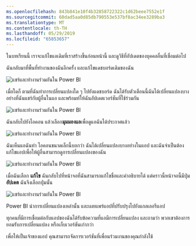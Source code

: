 ```yaml
---
ms.openlocfilehash: 843b841e10f4b32858722322c1d62beee7552e1f
ms.sourcegitcommit: 60dad5aa0d85db790553e537bf8ac34ee3289ba3
ms.translationtype: MT
ms.contentlocale: th-TH
ms.lasthandoff: 05/29/2019
ms.locfileid: "65853657"
---
```

ในบทเรียนนี้ เราจะแก้ไขแอเดิมที่เราสร้างขึ้นก่อนหน้านี้ และดูวิธีที่อัปเดตของบุคคลอื่นที่เชื่อมต่อไป

ฉันกลับมาที่พื้นที่ทำงานของฉันอีกครั้ง และแก้ไขแดชบอร์ดเดิมของฉัน

![แชร์และทำงานร่วมกันใน Power BI](./media/6-4-update-content-pack/pbi_learn06_04myworkspace.png)

เมื่อใดก็ ตามที่ฉันทำการเปลี่ยนแปลงใด ๆ ไปยังแดชบอร์ด ฉันได้รับตัวเตือนนี้ฉันได้เปลี่ยนแปลงบางอย่างที่ฉันแชร์กับผู้อื่นในแอ และพร้อมท์ให้ฉันอัปเดตเวอร์ชันที่ใช้ร่วมกัน

![แชร์และทำงานร่วมกันใน Power BI](./media/6-4-update-content-pack/pbi_learn06_04uvmadechanges.png)

ฉันกลับไปยังไอคอน แล้วเลือก**มุมมองแอ**เพื่อดูแอฉันได้ประกาศแล้ว

![แชร์และทำงานร่วมกันใน Power BI](./media/6-4-update-content-pack/pbi_learn06_04viewcontpk.png)

ฉันเห็นแอฉันทำ ไอคอนขนาดเล็กนี้บอกว่า ฉันได้เปลี่ยนแปลงบางอย่างในแอป และฉันจำเป็นต้องแก้ไขแอปเพื่อให้ผู้อื่นสามารถดูการเปลี่ยนแปลงของฉัน

![แชร์และทำงานร่วมกันใน Power BI](./media/6-4-update-content-pack/pbi_learn06_04updatecontpk.png)

เมื่อฉันเลือก **แก้ไข** ฉันกลับไปที่หน้าจอที่ฉันสามารถแก้ไขชื่อและคำอธิบายได้ แต่คราวนี้หน้าจอนี้มีปุ่ม **อัปเดต** ฉันจึงเลือกปุ่มนั้น

![แชร์และทำงานร่วมกันใน Power BI](./media/6-4-update-content-pack/pbi_learn06_04contpksuccess.png)

Power BI นำการเปลี่ยนแปลงเหล่านั้น และเผยแพร่แอปที่ปรับปรุงไปยังแกลเลอรีแอป

ทุกคนที่มีการเชื่อมต่อกับแอปของฉันได้รับข้อความที่แอมีการเปลี่ยนแปลง และถามว่า พวกเขาต้องการยอมรับการเปลี่ยนแปลง หรือเก็บเวอร์ชันเก่ากว่า

เพื่อให้เป็นเจ้าของแอป คุณสามารถจัดการเวอร์ชันที่เพื่อนร่วมงานของคุณกำลังใช้

